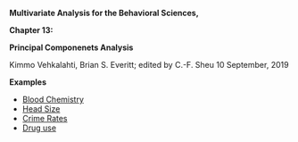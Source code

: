 **Multivariate Analysis for the Behavioral Sciences,**

**Chapter 13:**

**Principal Componenets Analysis**

Kimmo Vehkalahti, Brian S. Everitt; edited by C.-F. Sheu
10 September, 2019

**Examples**
 - [Blood Chemistry](Blood_chem.md)
 - [Head Size](Head_size.md)
 - [Crime Rates](Crime_rate.md)
 - [Drug use](Drug_use.md)
